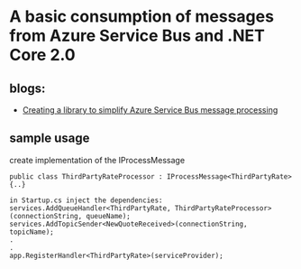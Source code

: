 
# A basic consumption of messages from Azure Service Bus and .NET Core 2.0

## blogs:
* [Creating a library to simplify Azure Service Bus message processing](https://messagedriven.wordpress.com/2017/09/23/creating-a-library-to-simplify-message-handling/)

## sample usage
create implementation of the IProcessMessage<T>
```
public class ThirdPartyRateProcessor : IProcessMessage<ThirdPartyRate>
{..}

in Startup.cs inject the dependencies: 
services.AddQueueHandler<ThirdPartyRate, ThirdPartyRateProcessor> (connectionString, queueName);
services.AddTopicSender<NewQuoteReceived>(connectionString, topicName);
.
.
app.RegisterHandler<ThirdPartyRate>(serviceProvider);
```

